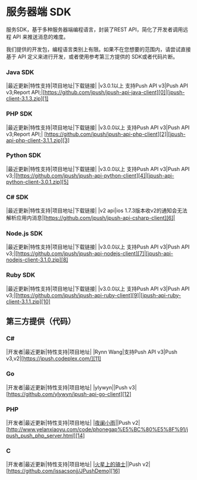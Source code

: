 # 服务器端 SDK

服务SDK，基于多种服务器端编程语言，封装了REST API，简化了开发者调用远程 API 来推送消息的难度。

我们提供的开发包，编程语言类别上有限。如果不在您想要的范围内，请尝试直接基于 API 定义来进行开发，或者使用参考第三方提供的 SDK或者代码片断。

### Java SDK

|最近更新|特性支持|项目地址|下载链接| |v3.0.1以上 支持Push API v3|Push API v3;Report API;|[https://github.com/jpush/jpush-api-java-client][0]|[jpush-client-3.1.3.zip][1]

### PHP SDK

|最近更新|特性支持|项目地址|下载链接| |v3.0.0以上 支持Push API v3|Push API v3;Report API;| [https://github.com/jpush/jpush-api-php-client][2]|[jpush-api-php-client-3.1.1.zip][3]

### Python SDK

|最近更新|特性支持|项目地址|下载链接| |v3.0.0以上 支持Push API v3|Push API v3;|[https://github.com/jpush/jpush-api-python-client][4]|[jpush-api-python-client-3.0.1.zip][5]

### C# SDK

|最近更新|特性支持|项目地址|下载链接| |v2 api|ios 1.7.3版本收v2的通知会无法解析应用内消息|[https://github.com/jpush/jpush-api-csharp-client][6]|

### Node.js SDK

|最近更新|特性支持|项目地址|下载链接| |v3.0.0以上 支持Push API v3|Push API v3;|[https://github.com/jpush/jpush-api-nodejs-client][7]|[jpush-api-nodejs-client-3.1.0.zip][8]

### Ruby SDK

|最近更新|特性支持|项目地址|下载链接| |v3.0.0以上 支持Push API v3|Push API v3;|[https://github.com/jpush/jpush-api-ruby-client][9]|[jpush-api-ruby-client-3.1.1.zip][10]

## 第三方提供（代码）

### C#

|开发者|最近更新|特性支持|项目地址| |Rynn Wang|支持Push API v3|Push v3,v2|[https://jpush.codeplex.com/][11]

### Go

|开发者|最近更新|特性支持|项目地址| |ylywyn||Push v3|[https://github.com/ylywyn/jpush-api-go-client][12]

### PHP

|开发者|最近更新|特性支持|项目地址| |[夜阑小雨][13]||Push v2|[http://www.yelanxiaoyu.com/code/phonegap%E5%BC%80%E5%8F%91/jpush_push_php_server.html][14]

### C

|开发者|最近更新|特性支持|项目地址| |[火星上的骑士][15]||Push v2|[https://github.com/issacsonjj/JPushDemo][16]

[0]: https://github.com/jpush/jpush-api-java-client]
[1]: http://docs.jpush.cn/download/attachments/2228302/jpush-client-3.1.3.zip?version=1&modificationDate=1407373852000
[2]: https://github.com/jpush/jpush-api-php-client
[3]: http://docs.jpush.cn/download/attachments/2228302/jpush-api-php-client-3.1.1.zip?version=1&modificationDate=1404872553000
[4]: https://github.com/jpush/jpush-api-python-client
[5]: http://docs.jpush.cn/download/attachments/2228302/jpush-api-python-client-3.0.1.zip?version=1&modificationDate=1404872913000
[6]: https://github.com/jpush/jpush-api-csharp-client
[7]: https://github.com/jpush/jpush-api-nodejs-client
[8]: http://docs.jpush.cn/download/attachments/2228302/jpush-api-nodejs-client-3.1.0.zip?version=1&modificationDate=1404872549000
[9]: https://github.com/jpush/jpush-api-ruby-client
[10]: http://docs.jpush.cn/download/attachments/2228302/jpush-api-ruby-client-3.1.1.zip?version=1&modificationDate=1407735179000
[11]: https://jpush.codeplex.com/
[12]: https://github.com/ylywyn/jpush-api-go-client
[13]: http://www.yelanxiaoyu.com/
[14]: http://www.yelanxiaoyu.com/code/phonegap%E5%BC%80%E5%8F%91/jpush_push_php_server.html
[15]: http://weibo.com/issacsonjj
[16]: https://github.com/issacsonjj/JPushDemo
